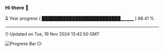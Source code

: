 ### Hi there 👋

⏳ Year progress { ██████████████████████████▁▁▁▁ } 88.41 %

---

⏰ Updated on Tue, 19 Nov 2024 13:42:50 GMT

![Progress Bar CI](https://github.com/IshwaranRudhara/GIT-ACTION/workflows/Progress%20Bar%20CI/badge.svg)
